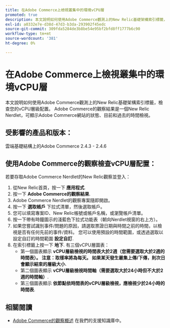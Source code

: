 ```yaml
---
title: 在Adobe Commerce上檢視叢集中的環境vCPU層
promoted: true
description: 本文說明如何使用Adobe Commerce觀測上的New Relic基礎架構索引標籤，檢查您的vCPU層級配置。 Adobe Commerce的觀察結果是一個New Relic Nerdlet，可顯示Adobe Commerce網站的狀態、目前和過去的時間檢視。
exl-id: a0332e7e-d38d-47d3-b3da-293902f45edc
source-git-commit: 309fda5284de3b8be54e95bf2bfd8ff1777b6c90
workflow-type: tm+mt
source-wordcount: '381'
ht-degree: 0%

---
```


# 在Adobe Commerce上檢視叢集中的環境vCPU層

本文說明如何使用Adobe Commerce觀測上的New Relic基礎架構索引標籤，檢查您的vCPU層級配置。 Adobe Commerce的觀察結果是一個New Relic Nerdlet，可顯示Adobe Commerce網站的狀態、目前和過去的時間檢視。

## 受影響的產品和版本：

雲端基礎結構上的Adobe Commerce 2.4.3 - 2.4.6

## 使用Adobe Commerce的觀察檢查vCPU層配置：

若要存取Adobe Commerce Nerdlet的New Relic觀察並登入：

1. 從New Relic首頁，按一下 **應用程式**.
1. 按一下 **Adobe Commerce的觀察結果**.
1. Adobe Commerce Nerdlet的觀察專案隨即開啟。
1. 按一下 **選取帳戶** 下拉式清單，然後選取帳戶。
1. 您可以填寫專案ID、New Relic帳號或帳戶名稱，或瀏覽帳戶清單。
1. 按一下帶有時鐘圖示的淺藍色下拉式功能表（朝向Nerdlet視窗的右上方）。
1. 如果您嘗試識別事件/問題的原因，請選取票證日期與時間之前的時間，以檢視是否有任何先前的事件/資料。 您可以使用預設的時間範圍，或透過選取以設定自訂的時間範圍 **設定自訂**.
1. 在索引標籤上按一下 **地下**. 有三個vCPU層圖表：
   * 第一個圖表顯示 **vCPU層級檢視的時間表大於2週（您需要選取大於2週的時間表）。 注意：取樣率將為每天。 如果某天發生叢集上傳/下傳，則次日會顯示結束的層級大小**.
   * 第二個圖表顯示 **vCPU層級檢視時間軸（需要選取大於24小時但不大於2週的時間軸）**.
   * 第三個圖表顯示 **依節點依時間表的vCPU層級檢視，應檢視少於24小時的時間表**.

## 相關閱讀

* [Adobe Commerce的觀察概述](/help/support-tools/observation-for-adobe-commerce/observation-adobe-commerce-overview.md) 在我們的支援知識庫中。
